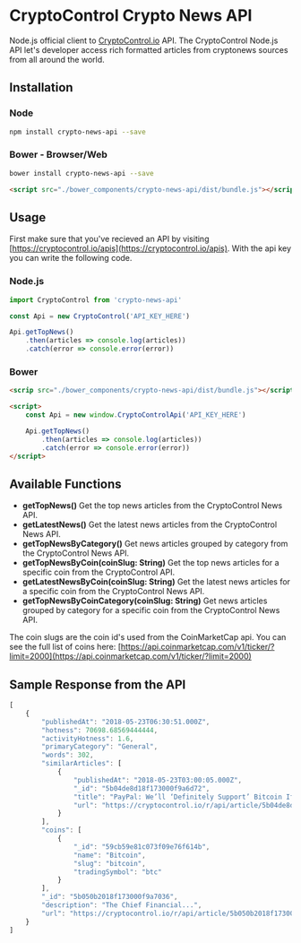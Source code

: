 CryptoControl Crypto News API
=========================

Node.js official client to [CryptoControl.io](https://cryptocontrol.io) API. The CryptoControl Node.js API let's developer access rich formatted articles from cryptonews sources from all around the world.

## Installation
### Node
```sh
npm install crypto-news-api --save
```

### Bower - Browser/Web
```sh
bower install crypto-news-api --save
```
```html
<script src="./bower_components/crypto-news-api/dist/bundle.js"></script>
```

## Usage
First make sure that you've recieved an API by visiting [https://cryptocontrol.io/apis](https://cryptocontrol.io/apis). With the api key you can write the following code.


### Node.js
```javascript
import CryptoControl from 'crypto-news-api'

const Api = new CryptoControl('API_KEY_HERE')

Api.getTopNews()
    .then(articles => console.log(articles))
    .catch(error => console.error(error))
```

### Bower
```html
<scrip src="./bower_components/crypto-news-api/dist/bundle.js"></script>

<script>
    const Api = new window.CryptoControlApi('API_KEY_HERE')

    Api.getTopNews()
        .then(articles => console.log(articles))
        .catch(error => console.error(error))
</script>
```

## Available Functions

- **getTopNews()** Get the top news articles from the CryptoControl News API.
- **getLatestNews()** Get the latest news articles from the CryptoControl News API.
- **getTopNewsByCategory()** Get news articles grouped by category from the CryptoControl News API.
- **getTopNewsByCoin(coinSlug: String)** Get the top news articles for a specific coin from the CryptoControl API.
- **getLatestNewsByCoin(coinSlug: String)** Get the latest news articles for a specific coin from the CryptoControl News API.
- **getTopNewsByCoinCategory(coinSlug: String)** Get news articles grouped by category for a specific coin from the CryptoControl News API.

The coin slugs are the coin id's used from the CoinMarketCap api. You can see the full list of coins here: [https://api.coinmarketcap.com/v1/ticker/?limit=2000](https://api.coinmarketcap.com/v1/ticker/?limit=2000)

## Sample Response from the API
```javascript
[
    {
        "publishedAt": "2018-05-23T06:30:51.000Z",
        "hotness": 70698.68569444444,
        "activityHotness": 1.6,
        "primaryCategory": "General",
        "words": 302,
        "similarArticles": [
            {
                "publishedAt": "2018-05-23T03:00:05.000Z",
                "_id": "5b04de8d18f173000f9a6d72",
                "title": "PayPal: We’ll ‘Definitely Support’ Bitcoin If It Becomes ‘Better Currency’",
                "url": "https://cryptocontrol.io/r/api/article/5b04de8d18f173000f9a6d72?ref=5ac11440ec0af7be35528459"
            }
        ],
        "coins": [
            {
                "_id": "59cb59e81c073f09e76f614b",
                "name": "Bitcoin",
                "slug": "bitcoin",
                "tradingSymbol": "btc"
            }
        ],
        "_id": "5b050b2018f173000f9a7036",
        "description": "The Chief Financial...",
        "url": "https://cryptocontrol.io/r/api/article/5b050b2018f173000f9a7036?ref=5ac11440ec0af7be35528459"
    }
]
```